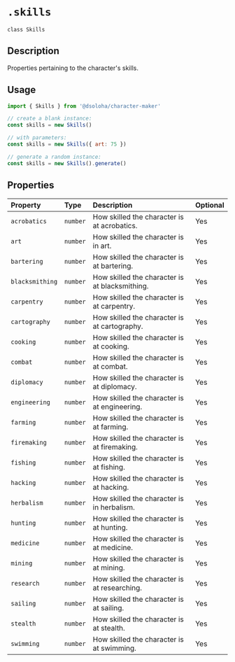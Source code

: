 # `.skills`

`class Skills`

## Description

Properties pertaining to the character's skills.

## Usage

```js
import { Skills } from '@dsoloha/character-maker'

// create a blank instance:
const skills = new Skills()

// with parameters:
const skills = new Skills({ art: 75 })

// generate a random instance:
const skills = new Skills().generate()
```

## Properties

| Property        | Type     | Description                                    | Optional |
|:----------------|:---------|:-----------------------------------------------|:---------|
| `acrobatics`    | `number` | How skilled the character is at acrobatics.    | Yes      | 
| `art`           | `number` | How skilled the character is in art.           | Yes      | 
| `bartering`     | `number` | How skilled the character is at bartering.     | Yes      | 
| `blacksmithing` | `number` | How skilled the character is at blacksmithing. | Yes      | 
| `carpentry`     | `number` | How skilled the character is at carpentry.     | Yes      | 
| `cartography`   | `number` | How skilled the character is at cartography.   | Yes      | 
| `cooking`       | `number` | How skilled the character is at cooking.       | Yes      | 
| `combat`        | `number` | How skilled the character is at combat.        | Yes      | 
| `diplomacy`     | `number` | How skilled the character is at diplomacy.     | Yes      | 
| `engineering`   | `number` | How skilled the character is at engineering.   | Yes      | 
| `farming`       | `number` | How skilled the character is at farming.       | Yes      | 
| `firemaking`    | `number` | How skilled the character is at firemaking.    | Yes      | 
| `fishing`       | `number` | How skilled the character is at fishing.       | Yes      | 
| `hacking`       | `number` | How skilled the character is at hacking.       | Yes      | 
| `herbalism`     | `number` | How skilled the character is in herbalism.     | Yes      | 
| `hunting`       | `number` | How skilled the character is at hunting.       | Yes      | 
| `medicine`      | `number` | How skilled the character is at medicine.      | Yes      | 
| `mining`        | `number` | How skilled the character is at mining.        | Yes      | 
| `research`      | `number` | How skilled the character is at researching.   | Yes      | 
| `sailing`       | `number` | How skilled the character is at sailing.       | Yes      | 
| `stealth`       | `number` | How skilled the character is at stealth.       | Yes      | 
| `swimming`      | `number` | How skilled the character is at swimming.      | Yes      | 
